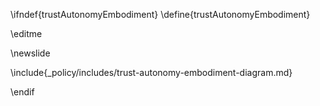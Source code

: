\ifndef{trustAutonomyEmbodiment}
\define{trustAutonomyEmbodiment}

\editme

\newslide

\include{_policy/includes/trust-autonomy-embodiment-diagram.md}

\endif


